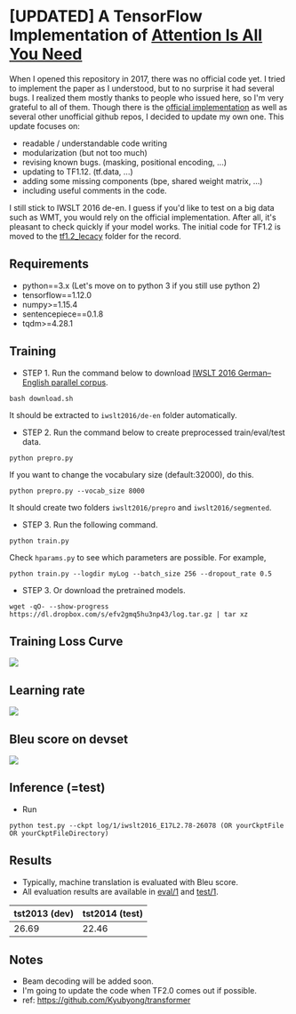 # **[UPDATED]** A TensorFlow Implementation of [Attention Is All You Need](https://arxiv.org/abs/1706.03762)

When I opened this repository in 2017, there was no official code yet.
I tried to implement the paper as I understood, but to no surprise
it had several bugs. I realized them mostly thanks to people who issued here, so
I'm very grateful to all of them. Though there is the [official implementation](https://github.com/tensorflow/tensor2tensor) as well as
several other unofficial github repos, I decided to update my own one.
This update focuses on:
* readable / understandable code writing
* modularization (but not too much)
* revising known bugs. (masking, positional encoding, ...)
* updating to TF1.12. (tf.data, ...)
* adding some missing components (bpe, shared weight matrix, ...)
* including useful comments in the code.

I still stick to IWSLT 2016 de-en. I guess if you'd like to test on a big data such
as WMT, you would rely on the official implementation.
After all, it's pleasant to check quickly if your model works.
The initial code for TF1.2 is moved to the [tf1.2_lecacy](tf1.2_legacy) folder for the record.

## Requirements
* python==3.x (Let's move on to python 3 if you still use python 2)
* tensorflow==1.12.0
* numpy>=1.15.4
* sentencepiece==0.1.8
* tqdm>=4.28.1

## Training
* STEP 1. Run the command below to download [IWSLT 2016 German–English parallel corpus](https://wit3.fbk.eu/download.php?release=2016-01&type=texts&slang=de&tlang=en).
```
bash download.sh
```
 It should be extracted to `iwslt2016/de-en` folder automatically.
* STEP 2. Run the command below to create preprocessed train/eval/test data.
```
python prepro.py
```
If you want to change the vocabulary size (default:32000), do this.
```
python prepro.py --vocab_size 8000
```
It should create two folders `iwslt2016/prepro` and `iwslt2016/segmented`.

* STEP 3. Run the following command.
```
python train.py
```
Check `hparams.py` to see which parameters are possible. For example,
```
python train.py --logdir myLog --batch_size 256 --dropout_rate 0.5
```

* STEP 3. Or download the pretrained models.
```
wget -qO- --show-progress https://dl.dropbox.com/s/efv2gmq5hu3np43/log.tar.gz | tar xz
```


## Training Loss Curve
<img src="fig/loss.png">

## Learning rate
<img src="fig/lr.png">

## Bleu score on devset
<img src="fig/bleu.png">


## Inference (=test)
* Run
```
python test.py --ckpt log/1/iwslt2016_E17L2.78-26078 (OR yourCkptFile OR yourCkptFileDirectory)
```

## Results
* Typically, machine translation is evaluated with Bleu score.
* All evaluation results are available in [eval/1](eval/1) and [test/1](test/1).

|tst2013 (dev) | tst2014 (test) |
|--|--|
|26.69|22.46|

## Notes
* Beam decoding will be added soon.
* I'm going to update the code when TF2.0 comes out if possible.
* ref: https://github.com/Kyubyong/transformer
